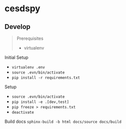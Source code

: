 cesdspy
================================================================================

## Develop

> Prerequisites
> * virtualenv

Initial Setup
* `virtualenv .env`
* `source .evn/bin/activate`
* `pip install -r requirements.txt`

Setup
* `source .evn/bin/activate`
* `pip install -e .[dev,test]`
* `pip freeze > requirements.txt`
* `deactivate`

Build docs
`sphinx-build -b html docs/source docs/build`
